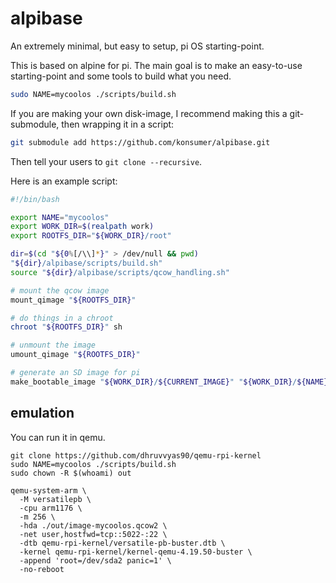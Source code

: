# alpibase

An extremely minimal, but easy to setup, pi OS starting-point.

This is based on alpine for pi. The main goal is to make an easy-to-use starting-point and some tools to build what you need.

```sh
sudo NAME=mycoolos ./scripts/build.sh
```

If you are making your own disk-image, I recommend making this a git-submodule, then wrapping it in a script:

```sh
git submodule add https://github.com/konsumer/alpibase.git
```

Then tell your users to `git clone --recursive`.

Here is an example script:

```sh
#!/bin/bash

export NAME="mycoolos"
export WORK_DIR=$(realpath work)
export ROOTFS_DIR="${WORK_DIR}/root"

dir=$(cd "${0%[/\\]*}" > /dev/null && pwd)
"${dir}/alpibase/scripts/build.sh"
source "${dir}/alpibase/scripts/qcow_handling.sh"

# mount the qcow image
mount_qimage "${ROOTFS_DIR}"

# do things in a chroot
chroot "${ROOTFS_DIR}" sh

# unmount the image
umount_qimage "${ROOTFS_DIR}"

# generate an SD image for pi
make_bootable_image "${WORK_DIR}/${CURRENT_IMAGE}" "${WORK_DIR}/${NAME}.img"
```

## emulation

You can run it in qemu.

```
git clone https://github.com/dhruvvyas90/qemu-rpi-kernel
sudo NAME=mycoolos ./scripts/build.sh
sudo chown -R $(whoami) out

qemu-system-arm \
  -M versatilepb \
  -cpu arm1176 \
  -m 256 \
  -hda ./out/image-mycoolos.qcow2 \
  -net user,hostfwd=tcp::5022-:22 \
  -dtb qemu-rpi-kernel/versatile-pb-buster.dtb \
  -kernel qemu-rpi-kernel/kernel-qemu-4.19.50-buster \
  -append 'root=/dev/sda2 panic=1' \
  -no-reboot
```
